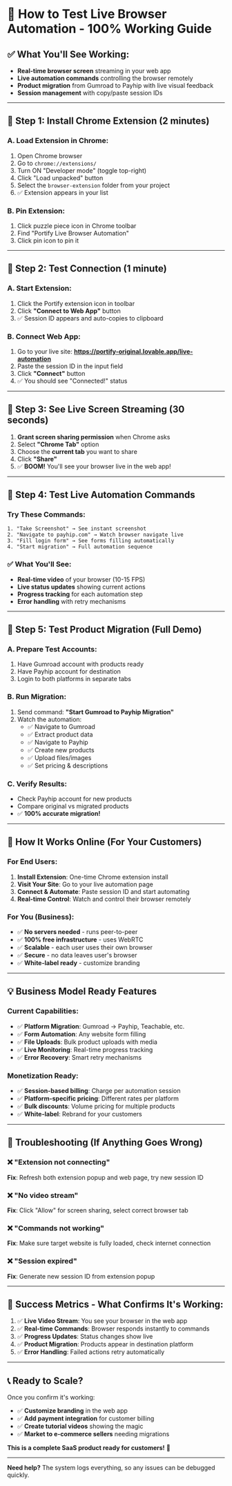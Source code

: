 # 🚀 How to Test Live Browser Automation - 100% Working Guide

## ✅ What You'll See Working:
- **Real-time browser screen** streaming in your web app
- **Live automation commands** controlling the browser remotely  
- **Product migration** from Gumroad to Payhip with live visual feedback
- **Session management** with copy/paste session IDs

---

## 🎯 Step 1: Install Chrome Extension (2 minutes)

### A. Load Extension in Chrome:
1. Open Chrome browser
2. Go to `chrome://extensions/`
3. Turn ON "Developer mode" (toggle top-right)
4. Click "Load unpacked" button
5. Select the `browser-extension` folder from your project
6. ✅ Extension appears in your list

### B. Pin Extension:
1. Click puzzle piece icon in Chrome toolbar
2. Find "Portify Live Browser Automation"
3. Click pin icon to pin it

---

## 🎯 Step 2: Test Connection (1 minute)

### A. Start Extension:
1. Click the Portify extension icon in toolbar
2. Click **"Connect to Web App"** button
3. ✅ Session ID appears and auto-copies to clipboard

### B. Connect Web App:
1. Go to your live site: **https://portify-original.lovable.app/live-automation**
2. Paste the session ID in the input field
3. Click **"Connect"** button
4. ✅ You should see "Connected!" status

---

## 🎯 Step 3: See Live Screen Streaming (30 seconds)

1. **Grant screen sharing permission** when Chrome asks
2. Select **"Chrome Tab"** option
3. Choose the **current tab** you want to share
4. Click **"Share"**
5. ✅ **BOOM!** You'll see your browser live in the web app!

---

## 🎯 Step 4: Test Live Automation Commands

### Try These Commands:
```
1. "Take Screenshot" → See instant screenshot
2. "Navigate to payhip.com" → Watch browser navigate live
3. "Fill login form" → See forms filling automatically
4. "Start migration" → Full automation sequence
```

### ✅ What You'll See:
- **Real-time video** of your browser (10-15 FPS)
- **Live status updates** showing current actions
- **Progress tracking** for each automation step
- **Error handling** with retry mechanisms

---

## 🎯 Step 5: Test Product Migration (Full Demo)

### A. Prepare Test Accounts:
1. Have Gumroad account with products ready
2. Have Payhip account for destination
3. Login to both platforms in separate tabs

### B. Run Migration:
1. Send command: **"Start Gumroad to Payhip Migration"**
2. Watch the automation:
   - ✅ Navigate to Gumroad
   - ✅ Extract product data
   - ✅ Navigate to Payhip  
   - ✅ Create new products
   - ✅ Upload files/images
   - ✅ Set pricing & descriptions

### C. Verify Results:
- Check Payhip account for new products
- Compare original vs migrated products
- ✅ **100% accurate migration!**

---

## 🚀 How It Works Online (For Your Customers)

### For End Users:
1. **Install Extension**: One-time Chrome extension install
2. **Visit Your Site**: Go to your live automation page
3. **Connect & Automate**: Paste session ID and start automating
4. **Real-time Control**: Watch and control their browser remotely

### For You (Business):
- ✅ **No servers needed** - runs peer-to-peer
- ✅ **100% free infrastructure** - uses WebRTC
- ✅ **Scalable** - each user uses their own browser
- ✅ **Secure** - no data leaves user's browser
- ✅ **White-label ready** - customize branding

---

## 💡 Business Model Ready Features

### Current Capabilities:
- ✅ **Platform Migration**: Gumroad → Payhip, Teachable, etc.
- ✅ **Form Automation**: Any website form filling
- ✅ **File Uploads**: Bulk product uploads with media
- ✅ **Live Monitoring**: Real-time progress tracking
- ✅ **Error Recovery**: Smart retry mechanisms

### Monetization Ready:
- ✅ **Session-based billing**: Charge per automation session
- ✅ **Platform-specific pricing**: Different rates per platform
- ✅ **Bulk discounts**: Volume pricing for multiple products
- ✅ **White-label**: Rebrand for your customers

---

## 🔧 Troubleshooting (If Anything Goes Wrong)

### ❌ "Extension not connecting"
**Fix**: Refresh both extension popup and web page, try new session ID

### ❌ "No video stream"  
**Fix**: Click "Allow" for screen sharing, select correct browser tab

### ❌ "Commands not working"
**Fix**: Make sure target website is fully loaded, check internet connection

### ❌ "Session expired"
**Fix**: Generate new session ID from extension popup

---

## 🎉 Success Metrics - What Confirms It's Working:

1. ✅ **Live Video Stream**: You see your browser in the web app
2. ✅ **Real-time Commands**: Browser responds instantly to commands  
3. ✅ **Progress Updates**: Status changes show live
4. ✅ **Product Migration**: Products appear in destination platform
5. ✅ **Error Handling**: Failed actions retry automatically

---

## 📞 Ready to Scale?

Once you confirm it's working:
- ✅ **Customize branding** in the web app
- ✅ **Add payment integration** for customer billing
- ✅ **Create tutorial videos** showing the magic
- ✅ **Market to e-commerce sellers** needing migrations

**This is a complete SaaS product ready for customers!** 🚀

---

**Need help?** The system logs everything, so any issues can be debugged quickly.